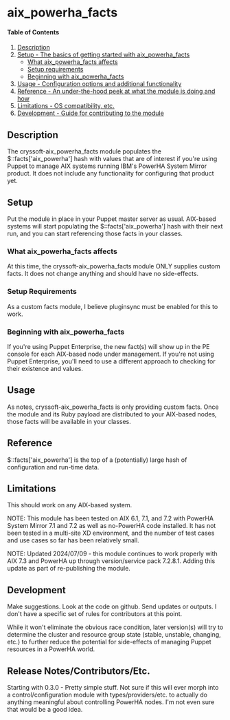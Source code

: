 # aix_powerha_facts

#### Table of Contents

1. [Description](#description)
1. [Setup - The basics of getting started with aix_powerha_facts](#setup)
    * [What aix_powerha_facts affects](#what-aix_powerha_facts-affects)
    * [Setup requirements](#setup-requirements)
    * [Beginning with aix_powerha_facts](#beginning-with-aix_powerha_facts)
1. [Usage - Configuration options and additional functionality](#usage)
1. [Reference - An under-the-hood peek at what the module is doing and how](#reference)
1. [Limitations - OS compatibility, etc.](#limitations)
1. [Development - Guide for contributing to the module](#development)

## Description

The cryssoft-aix_powerha_facts module populates the $::facts['aix_powerha'] hash with 
values that are of interest if you're using Puppet to manage AIX systems running IBM's
PowerHA System Mirror product.  It does not include any functionality for configuring
that product yet.

## Setup

Put the module in place in your Puppet master server as usual.  AIX-based systems
will start populating the $::facts['aix_powerha'] hash with their next run, and you
can start referencing those facts in your classes.

### What aix_powerha_facts affects

At this time, the cryssoft-aix_powerha_facts module ONLY supplies custom facts.  It 
does not change anything and should have no side-effects.

### Setup Requirements

As a custom facts module, I believe pluginsync must be enabled for this to work.

### Beginning with aix_powerha_facts

If you're using Puppet Enterprise, the new fact(s) will show up in the PE console
for each AIX-based node under management.  If you're not using Puppet Enterprise,
you'll need to use a different approach to checking for their existence and values.

## Usage

As notes, cryssoft-aix_powerha_facts is only providing custom facts.  Once the module
and its Ruby payload are distributed to your AIX-based nodes, those facts will be
available in your classes.

## Reference

$::facts['aix_powerha'] is the top of a (potentially) large hash of configuration and
run-time data.

## Limitations

This should work on any AIX-based system.  

NOTE:  This module has been tested on AIX 6.1, 7.1, and 7.2 with PowerHA System Mirror 7.1 and 7.2
as well as no-PowerHA code installed.  It has not been tested in a multi-site XD environment, and
the number of test cases and use cases so far has been relatively small.

NOTE:  Updated 2024/07/09 - this module continues to work properly with AIX 7.3 and PowerHA up
through version/service pack 7.2.8.1.  Adding this update as part of re-publishing the module.

## Development

Make suggestions.  Look at the code on github.  Send updates or outputs.  I don't have
a specific set of rules for contributors at this point.

While it won't eliminate the obvious race condition, later version(s) will try to determine
the cluster and resource group state (stable, unstable, changing, etc.) to further reduce
the potential for side-effects of managing Puppet resources in a PowerHA world.

## Release Notes/Contributors/Etc.

Starting with 0.3.0 - Pretty simple stuff.  Not sure if this will ever morph into a
control/configuration module with types/providers/etc. to actually do anything 
meaningful about controlling PowerHA nodes.  I'm not even sure that would be a
good idea.
